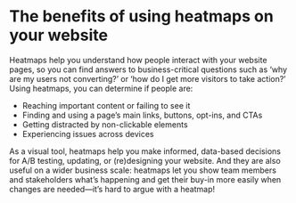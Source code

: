 # The benefits of using heatmaps on your website

Heatmaps help you understand how people interact with your website pages, so you can find answers to business-critical questions such as ‘why are my users not converting?’ or ‘how do I get more visitors to take action?’ Using heatmaps, you can determine if people are:

- Reaching important content or failing to see it
- Finding and using a page’s main links, buttons, opt-ins, and CTAs
- Getting distracted by non-clickable elements
- Experiencing issues across devices

As a visual tool, heatmaps help you make informed, data-based decisions for A/B testing, updating, or (re)designing your website. And they are also useful on a wider business scale: heatmaps let you show team members and stakeholders what’s happening and get their buy-in more easily when changes are needed—it’s hard to argue with a heatmap!

<!-- ![](./placeholder.jpg "placeholder") -->
